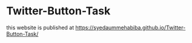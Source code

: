 # Twitter-Button-Task
this website is published at https://syedaummehabiba.github.io/Twitter-Button-Task/

